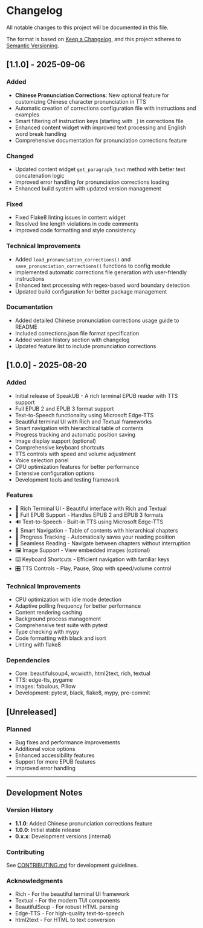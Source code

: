 # Changelog

All notable changes to this project will be documented in this file.

The format is based on [Keep a Changelog](https://keepachangelog.com/en/1.0.0/),
and this project adheres to [Semantic Versioning](https://semver.org/spec/v2.0.0.html).

## [1.1.0] - 2025-09-06

### Added
- **Chinese Pronunciation Corrections**: New optional feature for customizing Chinese character pronunciation in TTS
- Automatic creation of corrections configuration file with instructions and examples
- Smart filtering of instruction keys (starting with `_`) in corrections file
- Enhanced content widget with improved text processing and English word break handling
- Comprehensive documentation for pronunciation corrections feature

### Changed
- Updated content widget `get_paragraph_text` method with better text concatenation logic
- Improved error handling for pronunciation corrections loading
- Enhanced build system with updated version management

### Fixed
- Fixed Flake8 linting issues in content widget
- Resolved line length violations in code comments
- Improved code formatting and style consistency

### Technical Improvements
- Added `load_pronunciation_corrections()` and `save_pronunciation_corrections()` functions to config module
- Implemented automatic corrections file generation with user-friendly instructions
- Enhanced text processing with regex-based word boundary detection
- Updated build configuration for better package management

### Documentation
- Added detailed Chinese pronunciation corrections usage guide to README
- Included corrections.json file format specification
- Added version history section with changelog
- Updated feature list to include pronunciation corrections

## [1.0.0] - 2025-08-20

### Added
- Initial release of SpeakUB - A rich terminal EPUB reader with TTS support
- Full EPUB 2 and EPUB 3 format support
- Text-to-Speech functionality using Microsoft Edge-TTS
- Beautiful terminal UI with Rich and Textual frameworks
- Smart navigation with hierarchical table of contents
- Progress tracking and automatic position saving
- Image display support (optional)
- Comprehensive keyboard shortcuts
- TTS controls with speed and volume adjustment
- Voice selection panel
- CPU optimization features for better performance
- Extensive configuration options
- Development tools and testing framework

### Features
- 🎨 Rich Terminal UI - Beautiful interface with Rich and Textual
- 📖 Full EPUB Support - Handles EPUB 2 and EPUB 3 formats
- 🔊 Text-to-Speech - Built-in TTS using Microsoft Edge-TTS
- 📑 Smart Navigation - Table of contents with hierarchical chapters
- 💾 Progress Tracking - Automatically saves your reading position
- 🎯 Seamless Reading - Navigate between chapters without interruption
- 🖼️ Image Support - View embedded images (optional)
- ⌨️ Keyboard Shortcuts - Efficient navigation with familiar keys
- 🎛️ TTS Controls - Play, Pause, Stop with speed/volume control

### Technical Improvements
- CPU optimization with idle mode detection
- Adaptive polling frequency for better performance
- Content rendering caching
- Background process management
- Comprehensive test suite with pytest
- Type checking with mypy
- Code formatting with black and isort
- Linting with flake8

### Dependencies
- Core: beautifulsoup4, wcwidth, html2text, rich, textual
- TTS: edge-tts, pygame
- Images: fabulous, Pillow
- Development: pytest, black, flake8, mypy, pre-commit

## [Unreleased]

### Planned
- Bug fixes and performance improvements
- Additional voice options
- Enhanced accessibility features
- Support for more EPUB features
- Improved error handling

---

## Development Notes

### Version History
- **1.1.0**: Added Chinese pronunciation corrections feature
- **1.0.0**: Initial stable release
- **0.x.x**: Development versions (internal)

### Contributing
See [CONTRIBUTING.md](CONTRIBUTING.md) for development guidelines.

### Acknowledgments
- Rich - For the beautiful terminal UI framework
- Textual - For the modern TUI components
- BeautifulSoup - For robust HTML parsing
- Edge-TTS - For high-quality text-to-speech
- html2text - For HTML to text conversion
